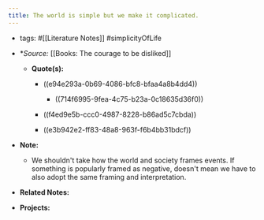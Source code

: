 ```yaml
---
title: The world is simple but we make it complicated.
---
```


- tags: #[[Literature Notes]] #simplicityOfLife

- **Source:* [[Books: The courage to be disliked]]
	 - **Quote(s):**
		 - ((e94e293a-0b69-4086-bfc8-bfaa4a8b4dd4))
			 - ((714f6995-9fea-4c75-b23a-0c18635d36f0))

		 - ((f4ed9e5b-ccc0-4987-8228-b86ad5c7cbda))

		 - ((e3b942e2-ff83-48a8-963f-f6b4bb31bdcf))

- **Note:**
	 - We shouldn't take how the world and society frames events. If something is popularly framed as negative, doesn't mean we have to also adopt the same framing and interpretation.  

- **Related Notes:**

- **Projects:**
